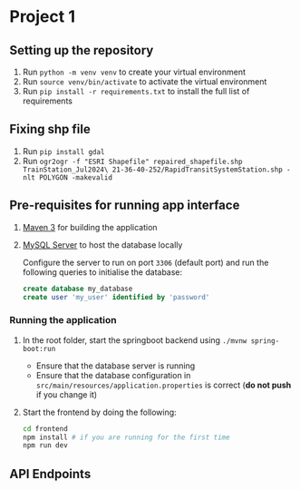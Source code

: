 # Project 1


## Setting up the repository

1. Run `python -m venv venv` to create your virtual environment
2. Run `source venv/bin/activate` to activate the virtual environment
3. Run `pip install -r requirements.txt` to install the full list of requirements

## Fixing shp file
1. Run `pip install gdal`
2. Run `ogr2ogr -f "ESRI Shapefile" repaired_shapefile.shp TrainStation_Jul2024\ 21-36-40-252/RapidTransitSystemStation.shp -nlt POLYGON -makevalid`

## Pre-requisites for running app interface
1. [Maven 3](https://maven.apache.org/download.cgi) for building the application

2. [MySQL Server](https://dev.mysql.com/downloads/mysql/) to host the database locally

   Configure the server to run on port `3306` (default port) and run the following queries to initialise the database:
    ```sql
    create database my_database
    create user 'my_user' identified by 'password'
    ```
### Running the application

1. In the root folder, start the springboot backend using `./mvnw spring-boot:run`
   - Ensure that the database server is running
   - Ensure that the database configuration in `src/main/resources/application.properties` is correct (**do not push** if you change it)

2. Start the frontend by doing the following:
   ```bash
   cd frontend
   npm install # if you are running for the first time
   npm run dev
   ```
## API Endpoints

